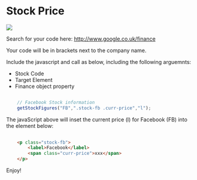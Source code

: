 Stock Price
===============

[![](https://raw.github.com/Claromentis/cla-stock/master/screenshot.png)](https://raw.github.com/Claromentis/cla-stock/master/screenshot.png)

Search for your code here: <a href="http://www.google.co.uk/finance">http://www.google.co.uk/finance</a>
 
Your code will be in brackets next to the company name.

Include the javascript and call as below, including the following arguemnts:

- Stock Code
- Target Element
- Finance object property

```javascript

	// Facebook Stock information
    getStockFigures("FB",".stock-fb .curr-price","l");

```
The javaScript above will inset the current price (l) for Facebook (FB) into the element below:

```html
								
	<p class="stock-fb">
		<label>Facebook</label>
		<span class="curr-price">xxx</span>
	</p>

```

Enjoy!
